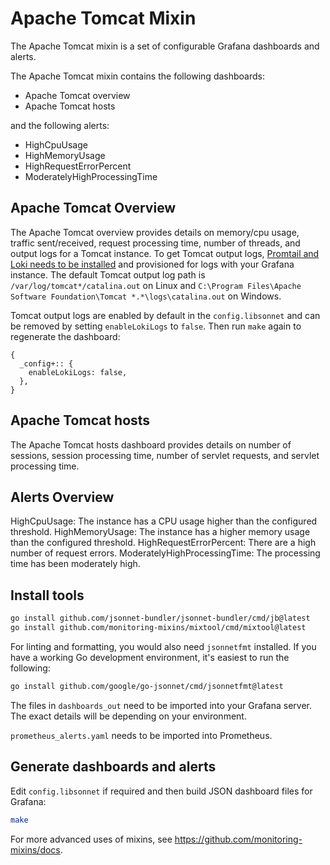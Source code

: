 # Apache Tomcat Mixin

The Apache Tomcat mixin is a set of configurable Grafana dashboards and alerts.

The Apache Tomcat mixin contains the following dashboards:

- Apache Tomcat overview
- Apache Tomcat hosts

and the following alerts:

- HighCpuUsage
- HighMemoryUsage
- HighRequestErrorPercent
- ModeratelyHighProcessingTime

## Apache Tomcat Overview

The Apache Tomcat overview provides details on memory/cpu usage, traffic sent/received, request processing time, number of threads, and output logs for a Tomcat instance.
To get Tomcat output logs, [Promtail and Loki needs to be installed](https://grafana.com/docs/loki/latest/installation/) and provisioned for logs with your Grafana instance. The default Tomcat output log path is `/var/log/tomcat*/catalina.out` on Linux and `C:\Program Files\Apache Software Foundation\Tomcat *.*\logs\catalina.out` on Windows.

<!-- ![First screenshot of the Apache Cassandra overview dashboard](https://storage.googleapis.com/grafanalabs-integration-assets/apache-cassandra/screenshots/overview_1.png)
![Second screenshot of the overview dashboard](https://storage.googleapis.com/grafanalabs-integration-assets/apache-cassandra/screenshots/overview_2.png) -->

Tomcat output logs are enabled by default in the `config.libsonnet` and can be removed by setting `enableLokiLogs` to `false`. Then run `make` again to regenerate the dashboard:

```
{
  _config+:: {
    enableLokiLogs: false,
  },
}
```

## Apache Tomcat hosts

The Apache Tomcat hosts dashboard provides details on number of sessions, session processing time, number of servlet requests, and servlet processing time. 

<!-- ![First screenshot of the Apache Cassandra nodes dashboard](https://storage.googleapis.com/grafanalabs-integration-assets/apache-cassandra/screenshots/nodes_1.png)
![Second screenshot of the Apache Cassandra nodes dashboard](https://storage.googleapis.com/grafanalabs-integration-assets/apache-cassandra/screenshots/nodes_2.png) -->

## Alerts Overview

HighCpuUsage: The instance has a CPU usage higher than the configured threshold.
HighMemoryUsage: The instance has a higher memory usage than the configured threshold.
HighRequestErrorPercent: There are a high number of request errors.
ModeratelyHighProcessingTime: The processing time has been moderately high.

## Install tools

```bash
go install github.com/jsonnet-bundler/jsonnet-bundler/cmd/jb@latest
go install github.com/monitoring-mixins/mixtool/cmd/mixtool@latest
```

For linting and formatting, you would also need `jsonnetfmt` installed. If you
have a working Go development environment, it's easiest to run the following:

```bash
go install github.com/google/go-jsonnet/cmd/jsonnetfmt@latest
```

The files in `dashboards_out` need to be imported
into your Grafana server. The exact details will be depending on your environment.

`prometheus_alerts.yaml` needs to be imported into Prometheus.

## Generate dashboards and alerts

Edit `config.libsonnet` if required and then build JSON dashboard files for Grafana:

```bash
make
```

For more advanced uses of mixins, see
https://github.com/monitoring-mixins/docs.
